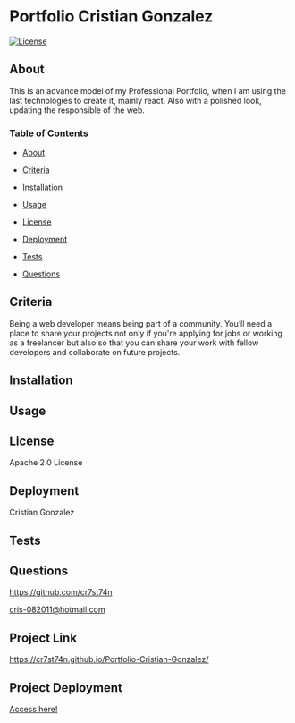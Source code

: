 
# Portfolio Cristian Gonzalez

[![License](https://img.shields.io/badge/License-Apache_2.0-yellowgreen.svg)](https://opensource.org/licenses/Apache-2.0)  

## About
This is an advance model of my Professional Portfolio, when I am using the last technologies to create it, mainly react. Also with a polished look, updating the responsible of the web. 

### Table of Contents
 * [About](#About)

 * [Criteria](#Criteria)

 * [Installation](#Installation)

 * [Usage](#Usage)

 * [License](#License)

 * [Deployment](#Deployment)

 * [Tests](#Tests)

 * [Questions](#Questions)



## Criteria
Being a web developer means being part of a community. You’ll need a place to share your projects not only if you're applying for jobs or working as a freelancer but also so that you can share your work with fellow developers and collaborate on future projects.

## Installation


## Usage


## License
Apache 2.0 License

## Deployment
Cristian Gonzalez

## Tests


## Questions
 

https://github.com/cr7st74n

cris-082011@hotmail.com

## Project Link
https://cr7st74n.github.io/Portfolio-Cristian-Gonzalez/

## Project Deployment
[Access here!](https://cr7st74n.github.io/Portfolio-Cristian-Gonzalez/)

